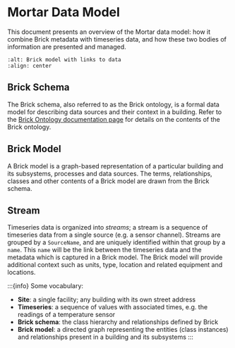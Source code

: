 Mortar Data Model
=================


This document presents an overview of the Mortar data model: how it combine Brick metadata with timeseries data, and how these two bodies of information are presented and managed.

```{image} /img/model-with-data.png
:alt: Brick model with links to data
:align: center
```

## Brick Schema

The Brick schema, also referred to as the Brick ontology, is a formal data model for describing data sources and their context in a building. Refer to the [Brick Ontology documentation page](https://brickschema.org/ontology) for details on the contents of the Brick ontology.

## Brick Model

A Brick model is a graph-based representation of a particular building and its subsystems, processes and data sources. The terms, relationships, classes and  other contents of a Brick model are drawn from the Brick schema.

## Stream

Timeseries data is organized into *streams*; a stream is a sequence of timeseries data from a single source (e.g. a sensor channel). Streams are grouped by a `SourceName`, and are uniquely identified within that group by a `name`. This `name` will be the link between the timeseries data and the metadata which is captured in a Brick model. The Brick model will provide additional context such as units, type, location and related equipment and locations.


:::{info}
Some vocabulary:
- **Site**: a single facility; any building with its own street address
- **Timeseries**: a sequence of values with associated times, e.g. the readings of a temperature sensor
- **Brick schema**: the class hierarchy and relationships defined by Brick
- **Brick model**: a directed graph representing the entities (class instances) and relationships present in a building and its subsystems
:::
